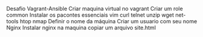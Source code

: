 Desafio Vagrant-Ansible 
Criar maquina virtual no vagrant 
Criar um role common 
Instalar os pacontes essenciais vim curl telnet unzip wget net-tools htop nmap
Definir o nome da máquina 
Criar um usuario com seu nome 
Nginx 
Instalar nginx na maquina 
copiar um arquivo site.html
